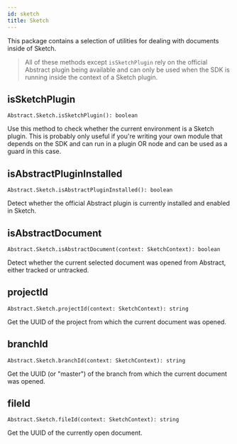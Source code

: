 ```yaml
---
id: sketch
title: Sketch
---
```


This package contains a selection of utilities for dealing with documents inside of Sketch.

  > All of these methods except `isSketchPlugin` rely on the official Abstract plugin being available and can only be used when the SDK is running inside the context of a Sketch plugin.

## isSketchPlugin

`Abstract.Sketch.isSketchPlugin(): boolean`

Use this method to check whether the current environment is a Sketch plugin. This is probably only useful if you're writing your own module that depends on the SDK and can run in a plugin OR node and can be used as a guard in this case.

## isAbstractPluginInstalled

`Abstract.Sketch.isAbstractPluginInstalled(): boolean`

Detect whether the official Abstract plugin is currently installed and enabled in Sketch.


## isAbstractDocument

`Abstract.Sketch.isAbstractDocument(context: SketchContext): boolean`

Detect whether the current selected document was opened from Abstract, either tracked or untracked.


## projectId

`Abstract.Sketch.projectId(context: SketchContext): string`

Get the UUID of the project from which the current document was opened.


## branchId

`Abstract.Sketch.branchId(context: SketchContext): string`

Get the UUID (or "master") of the branch from which the current document was opened.


## fileId

`Abstract.Sketch.fileId(context: SketchContext): string`

Get the UUID of the currently open document.
